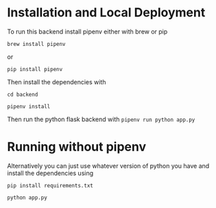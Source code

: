 # Installation and Local Deployment
To run this backend install pipenv either with brew or pip

`brew install pipenv`

or


`pip install pipenv`

Then install the dependencies with

`cd backend`

`pipenv install`

Then run the python flask backend with
`pipenv run python app.py`

# Running without pipenv
Alternatively you can just use whatever version of python you have and install the dependencies using

`pip install requirements.txt`

`python app.py`
